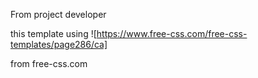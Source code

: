 From project developer

this template using ![https://www.free-css.com/free-css-templates/page286/ca]

from free-css.com